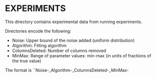 # EXPERIMENTS

This directory contains experimental data from running experiments.

Directories encode the following:

* Noise: Upper bound of the noise added (uniform distribution)
* Algorithm: Fitting algorithm
* ColumnsDeleted: Number of columns removed
* MinMax: Range of parameter values: min-max (in units of fractions of the true value)

The format is ``Noise-<float>_Algorithm-<string>_ColumnsDeleted-<num>_MinMax<float>-<float>
